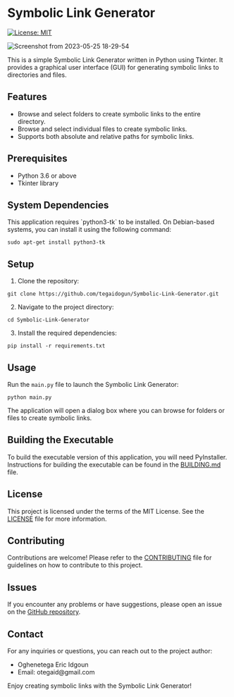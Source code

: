 <h1>Symbolic Link Generator</h1>

<p>
  <a href="https://opensource.org/licenses/MIT"><img src="https://img.shields.io/badge/License-MIT-yellow.svg" alt="License: MIT"></a>
</p>

![Screenshot from 2023-05-25 18-29-54](https://github.com/tegaidogun/Symbolic-Link-Generator/assets/63559796/49849934-64ca-4482-8aa8-e3d0478413dd)

<p>
  This is a simple Symbolic Link Generator written in Python using Tkinter. It provides a graphical user interface (GUI) for generating symbolic links to directories and files.
</p>

<h2>Features</h2>

<ul>
  <li>Browse and select folders to create symbolic links to the entire directory.</li>
  <li>Browse and select individual files to create symbolic links.</li>
  <li>Supports both absolute and relative paths for symbolic links.</li>
</ul>

<h2>Prerequisites</h2>

<ul>
  <li>Python 3.6 or above</li>
  <li>Tkinter library</li>
</ul>

<h2>System Dependencies</h2>

<p>This application requires `python3-tk` to be installed. On Debian-based systems, you can install it using the following command:</p>

<pre><code>sudo apt-get install python3-tk
</code></pre>

<h2>Setup</h2>

<ol>
  <li>Clone the repository:</li>
</ol>

<pre><code>git clone https://github.com/tegaidogun/Symbolic-Link-Generator.git
</code></pre>

<ol start="2">
  <li>Navigate to the project directory:</li>
</ol>

<pre><code>cd Symbolic-Link-Generator
</code></pre>

<ol start="3">
  <li>Install the required dependencies:</li>
</ol>

<pre><code>pip install -r requirements.txt
</code></pre>

<h2>Usage</h2>

<p>Run the <code>main.py</code> file to launch the Symbolic Link Generator:</p>

<pre><code>python main.py
</code></pre>

<p>The application will open a dialog box where you can browse for folders or files to create symbolic links.</p>

<h2>Building the Executable</h2>

<p>To build the executable version of this application, you will need PyInstaller. Instructions for building the executable can be found in the <a href="BUILDING.md">BUILDING.md</a> file.</p>

<h2>License</h2>

<p>This project is licensed under the terms of the MIT License. See the <a href="LICENSE">LICENSE</a> file for more information.</p>

<h2>Contributing</h2>

<p>Contributions are welcome! Please refer to the <a href="CONTRIBUTING.md">CONTRIBUTING</a> file for guidelines on how to contribute to this project.</p>

<h2>Issues</h2>

<p>If you encounter any problems or have suggestions, please open an issue on the <a href="https://github.com/tegaidogun/Symbolic-Link-Generator/issues">GitHub repository</a>.</p>

<h2>Contact</h2>

<p>For any inquiries or questions, you can reach out to the project author:</p>

<ul>
  <li>Oghenetega Eric Idgoun</li>
  <li>Email: otegaid@gmail.com</li>
</ul>

<p>Enjoy creating symbolic links with the Symbolic Link Generator!</p>
